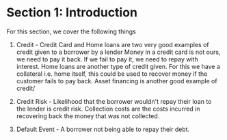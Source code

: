 # Section 1: Introduction

For this section, we cover the following things

1. Credit -
	Credit Card and Home loans are two very good examples of credit given to a borrower by a lender
	Money in a credit card is not ours, we need to pay it back. If we fail to pay it, we need to repay with interest.
	Home loans are another type of credit given. For this we have a collateral i.e. home itself, this could be used to recover money if the customer fails to pay back.
	Asset financing is another good example of credit/

2. Credit Risk -
	Likelihood that the borrower wouldn't repay their loan to the lender is credit risk.
	Collection costs are the costs incurred in recovering back the money that was not collected.
	
3. Default Event - 
	A borrower not being able to repay their debt. 